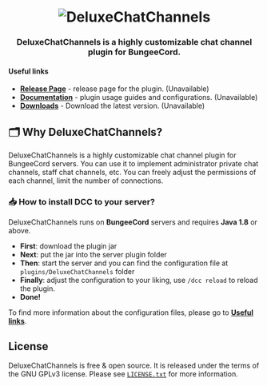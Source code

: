 <h1 align="center">
	<img
		alt="DeluxeChatChannels"
		src="https://i.imgur.com/Oi1UfVm.png">
</h1>
<h3 align="center">
  DeluxeChatChannels is a highly customizable chat channel plugin for BungeeCord.
</h3>

#### Useful links
* [**Release Page**]() - release page for the plugin. (Unavailable)
* [**Documentation**]() - plugin usage guides and configurations. (Unavailable)
* [**Downloads**]() - Download the latest version. (Unavailable)

## 🗂️ Why DeluxeChatChannels?
DeluxeChatChannels is a highly customizable chat channel plugin for BungeeCord servers. 
You can use it to implement administrator private chat channels, staff chat channels, etc.
You can freely adjust the permissions of each channel, limit the number of connections.

### 📥 How to install DCC to your server?
DeluxeChatChannels runs on **BungeeCord** servers and requires **Java 1.8** or above.
* **First**: download the plugin jar
* **Next**: put the jar into the server plugin folder
* **Then**: start the server and you can find the configuration file at `plugins/DeluxeChatChannels` folder
* **Finally**: adjust the configuration to your liking, use `/dcc reload` to reload the plugin. 
* **Done!**

To find more information about the configuration files, please go to [**Useful links**](#useful-links).

## License
DeluxeChatChannels is free & open source. It is released under the terms of the GNU GPLv3 license.
Please see [`LICENSE.txt`](LICENSE.txt) for more information. 



